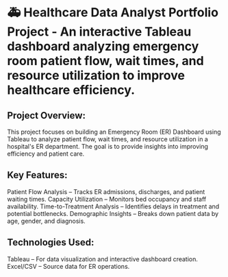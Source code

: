 # 🚑 Healthcare Data Analyst Portfolio Project - An interactive Tableau dashboard analyzing emergency room patient flow, wait times, and resource utilization to improve healthcare efficiency.

## Project Overview:

This project focuses on building an Emergency Room (ER) Dashboard using Tableau to analyze patient flow, wait times, and resource utilization in a hospital's ER department. The goal is to provide insights into improving efficiency and patient care.

## Key Features:

Patient Flow Analysis – Tracks ER admissions, discharges, and patient waiting times.
Capacity Utilization – Monitors bed occupancy and staff availability.
Time-to-Treatment Analysis – Identifies delays in treatment and potential bottlenecks.
Demographic Insights – Breaks down patient data by age, gender, and diagnosis.

## Technologies Used:

Tableau – For data visualization and interactive dashboard creation.
Excel/CSV – Source data for ER operations.
